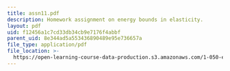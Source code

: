 ```yaml
---
title: assn11.pdf
description: Homework assignment on energy bounds in elasticity.
layout: pdf
uid: f12456a1c7cd33db34cb9e7176f4abbf
parent_uid: 8e344ad5a553436890489e95e736657a
file_type: application/pdf
file_location: >-
  https://open-learning-course-data-production.s3.amazonaws.com/1-050-engineering-mechanics-i-fall-2007/f12456a1c7cd33db34cb9e7176f4abbf_assn11.pdf
---
```

